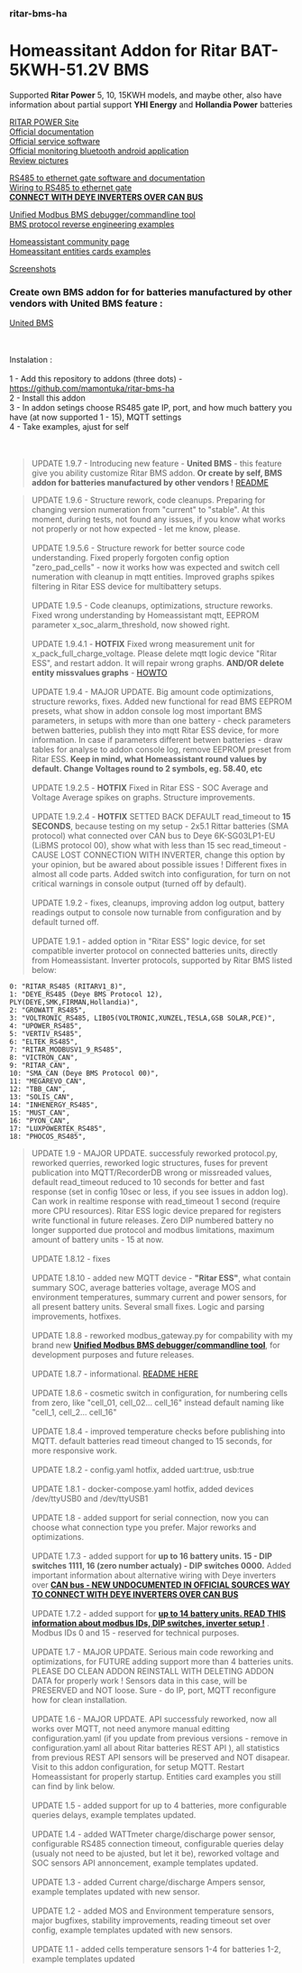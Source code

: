 ### ritar-bms-ha
# <b>Homeassitant Addon for Ritar BAT-5KWH-51.2V BMS</b></br>

Supported **Ritar Power** 5, 10, 15KWH models, and maybe other, also have information about partial support **YHI Energy** and **Hollandia Power** batteries</br>

[RITAR POWER Site](https://www.gptess.com/lithium-ion_battery_System/66.html)\
[Official documentation](https://github.com/mamontuka/ritar-bms-ha/tree/main/official_documentation) \
[Official service software](https://github.com/mamontuka/ritar-bms-ha/tree/main/official_bms_software) \
[Official monitoring bluetooth android application](https://github.com/mamontuka/ritar-bms-ha/tree/main/android_bluetooth_monitoring_app) \
[Review pictures](https://github.com/mamontuka/ritar-bms-ha/tree/main/battery_review_pictures)

[RS485 to ethernet gate software and documentation](https://github.com/mamontuka/ritar-bms-ha/tree/main/RS-485_to_ethernet_gate)\
[Wiring to RS485 to ethernet gate](https://github.com/mamontuka/ritar-bms-ha/blob/main/RS-485_to_ethernet_gate/WIRING.md)\
[**CONNECT WITH DEYE INVERTERS OVER CAN BUS**](https://github.com/mamontuka/ritar-bms-ha/tree/main/UNDOCUMENTED_WIRING_WITH_DEYE/README.md)

[Unified Modbus BMS debugger/commandline tool](https://github.com/mamontuka/ritar-bms-ha/tree/main/Modbus_BMS_Debugger)\
[BMS protocol reverse engineering examples](https://github.com/mamontuka/ritar-bms-ha/tree/main/bms_protocol_reverse%20engineering)

[Homeassistant community page](https://community.home-assistant.io/t/ritar-bat-5kwh-51-2v-lifepo4-battery/)\
[Homeassitant entities cards examples](https://github.com/mamontuka/ritar-bms-ha/tree/main/homeassistant_entities_cards_examples)

[Screenshots](https://github.com/mamontuka/ritar-bms-ha/tree/main/homeassistant_entities_cards_examples/homeassistant_screenshots)

### Create own BMS addon for for batteries manufactured by other vendors with United BMS feature :
[United BMS](https://github.com/mamontuka/ritar-bms-ha/blob/main/README_United_BMS.md)

</br>\
Instalation : </br>\
1 - Add this repository to addons (three dots) - https://github.com/mamontuka/ritar-bms-ha </br>
2 - Install this addon </br>
3 - In addon setings choose RS485 gate IP, port, and how much battery you have (at now supported 1 - 15), MQTT settings </br>
4 - Take examples, ajust for self </br>
</br>
</br>

>UPDATE 1.9.7 - Introducing new feature - **United BMS** - this feature give you ability customize Ritar BMS addon. **Or create by self, BMS addon for batteries manufactured by other vendors !** [README](https://github.com/mamontuka/ritar-bms-ha/blob/main/README_United_BMS.md)</br>

>UPDATE 1.9.6 - Structure rework, code cleanups. Preparing for changing version numeration from "current" to "stable". At this moment, during tests, not found any issues, if you know what works not properly or not how expected - let me know, please. <br> \
UPDATE 1.9.5.6 - Structure rework for better source code understanding. Fixed properly forgoten config option "zero_pad_cells" - now it works how was expected and switch cell numeration with cleanup in mqtt entities. Improved graphs spikes filtering in Ritar ESS device for multibattery setups. </br>\
UPDATE 1.9.5 - Code cleanups, optimizations, structure reworks. Fixed wrong understanding by Homeassistant mqtt, EEPROM parameter x_soc_alarm_threshold, now showed right.</br>\
UPDATE 1.9.4.1 - **HOTFIX** Fixed wrong measurement unit for x_pack_full_charge_voltage. Please delete mqtt logic device "Ritar ESS", and restart addon. It will repair wrong graphs. **AND/OR delete entity missvalues graphs** - [HOWTO](https://github.com/mamontuka/ritar-bms-ha/blob/main/homeassistant_entities_cards_examples/homeassistant_screenshots/delete_entity_missvalues_graphs.jpg)</br>\
UPDATE 1.9.4 - MAJOR UPDATE. Big amount code optimizations, structure reworks, fixes. Added new functional for read BMS EEPROM presets, what show in addon console log most important BMS parameters, in setups with more than one battery - check parameters betwen batteries, publish they into mqtt Ritar ESS device, for more information. In case if parameters different betwen batteries - draw tables for analyse to addon console log, remove EEPROM preset from Ritar ESS. **Keep in mind, what Homeassistant round values by default. Change Voltages round to 2 symbols, eg. 58.40, etc**</br>\
UPDATE 1.9.2.5 - **HOTFIX** Fixed in Ritar ESS - SOC Average and Voltage Average spikes on graphs. Structure improvements. </br>\
UPDATE 1.9.2.4 - **HOTFIX** SETTED BACK DEFAULT read_timeout to **15 SECONDS**, because testing on my setup - 2x5.1 Rittar batteries (SMA protocol) what connected over CAN bus to Deye 6K-SG03LP1-EU (LiBMS protocol 00), show what with less than 15 sec read_timeout - CAUSE LOST CONNECTION WITH INVERTER, change this option by your opinion, but be awared about possible issues ! Different fixes in almost all code parts. Added switch into configuration, for turn on not critical warnings in console output (turned off by default).</br>\
UPDATE 1.9.2 - fixes, cleanups, improving addon log output, battery readings output to console now turnable from configuration and by default turned off. </br>\
UPDATE 1.9.1 - added option in "Ritar ESS" logic device, for set compatible inverter protocol on connected batteries units, directly from Homeassistant. Inverter protocols, supported by Ritar BMS listed below: </br>

    0: "RITAR_RS485 (RITARV1_8)",
    1: "DEYE_RS485 (Deye BMS Protocol 12), PLY(DEYE,SMK,FIRMAN,Hollandia)",
    2: "GROWATT_RS485",
    3: "VOLTRONIC_RS485, LIB05(VOLTRONIC,XUNZEL,TESLA,GSB SOLAR,PCE)",
    4: "UPOWER_RS485",
    5: "VERTIV_RS485",
    6: "ELTEK_RS485",
    7: "RITAR_MODBUSV1_9_RS485",
    8: "VICTRON_CAN",
    9: "RITAR_CAN",
    10: "SMA_CAN (Deye BMS Protocol 00)",
    11: "MEGAREVO_CAN",
    12: "TBB_CAN",
    13: "SOLIS_CAN",
    14: "INHENERGY_RS485",
    15: "MUST_CAN",
    16: "PYON_CAN",
    17: "LUXPOWERTEK_RS485",
    18: "PHOCOS_RS485",

>UPDATE 1.9 - MAJOR UPDATE. successfuly reworked protocol.py, reworked querries, reworked logic structures, fuses for prevent publication into MQTT/RecorderDB wrong or missreaded values, default read_timeout reduced to 10 seconds for better and fast response (set in config 10sec or less, if you see issues in addon log). Can work in realtime response with read_timeout 1 second (require more CPU resources). Ritar ESS logic device prepared for registers write functional in future releases. Zero DIP numbered battery no longer supported due protocol and modbus limitations, maximum amount of battery units - 15 at now. </br>\
UPDATE 1.8.12 - fixes </br>\
UPDATE 1.8.10 - added new MQTT device - **"Ritar ESS"**, what contain summary SOC, average batteries voltage, average MOS and environment temperatures, summary current and power sensors, for all present battery units. Several small fixes. Logic and parsing improvements, hotfixes. </br>\
UPDATE 1.8.8 - reworked modbus_gateway.py for compability with my brand new [**Unified Modbus BMS debugger/commandline tool**](https://github.com/mamontuka/ritar-bms-ha/tree/main/Modbus_BMS_Debugger), for development purposes and future releases. </br>\
UPDATE 1.8.7 - informational. [README HERE](https://github.com/mamontuka/ritar-bms-ha/tree/main/BMS_SETTINGS) </br>\
UPDATE 1.8.6 - cosmetic switch in configuration, for numbering cells from zero, like "cell_01, cell_02... cell_16" instead default naming like "cell_1, cell_2... cell_16" </br> \
UPDATE 1.8.4 - improved temperature checks before publishing into MQTT. default batteries read timeout changed to 15 seconds, for more responsive work. </br>\
UPDATE 1.8.2 - config.yaml hotfix, added uart:true, usb:true </br>\
UPDATE 1.8.1 - docker-compose.yaml hotfix, added devices /dev/ttyUSB0 and /dev/ttyUSB1 </br>\
UPDATE 1.8 - added support for serial connection, now you can choose what connection type you prefer. Major reworks and optimizations. </br>\
UPDATE 1.7.3 - added support for **up to 16 battery units. 15 - DIP switches 1111, 16 (zero number actualy) - DIP switches 0000.** Added important information about alternative wiring with Deye inverters over [**CAN bus - NEW UNDOCUMENTED IN OFFICIAL SOURCES WAY TO CONNECT WITH DEYE INVERTERS OVER CAN BUS**](https://github.com/mamontuka/ritar-bms-ha/tree/main/UNDOCUMENTED_WIRING_WITH_DEYE/README.md) </br>\
UPDATE 1.7.2 - added support for [**up to 14 battery units. READ THIS information about modbus IDs, DIP switches, inverter setup !**](https://github.com/mamontuka/ritar-bms-ha/blob/main/RS-485_to_ethernet_gate/WIRING.md) . Modbus IDs 0 and 15 - reserved for technical purposes. </br>\
UPDATE 1.7 - MAJOR UPDATE. Serious main code reworking and optimizations, for FUTURE adding support more than 4 batteries units. PLEASE DO CLEAN ADDON REINSTALL WITH DELETING ADDON DATA for properly work ! Sensors data in this case, will be PRESERVED and NOT loose. Sure - do IP, port, MQTT reconfigure how for clean installation.</br>\
UPDATE 1.6 - MAJOR UPDATE. API successfuly reworked, now all works over MQTT, not need anymore manual editting configuration.yaml (if you update from previous versions - remove in configuration.yaml all about Ritar batteries REST API ), all statistics from previous REST API sensors will be preserved and NOT disapear. Visit to this addon configuration, for setup MQTT. Restart Homeassistant for properly startup. Entities card examples you still can find by link below. </br>\
UPDATE 1.5 - added support for up to 4 batteries, more configurable queries delays, example templates updated. </br>\
UPDATE 1.4 - added WATTmeter charge/discharge power sensor, configurable RS485 connection timeout, configurable queries delay (usualy not need to be ajusted, but let it be), reworked voltage and SOC sensors API annoncement,  example templates updated. </br>\
UPDATE 1.3 - added Current charge/discharge Ampers sensor, example templates updated with new sensor. </br>\
UPDATE 1.2 - added MOS and Environment temperature sensors, major bugfixes, stability improvements, reading timeout set over config, example templates updated with new sensors. </br>\
UPDATE 1.1 - added cells temperature sensors 1-4 for batteries 1-2, example templates updated</br>
